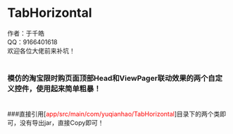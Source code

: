 TabHorizontal
===================================
作者：于千皓<br>
QQ：9166401618<br>
欢迎各位大佬前来补坑！<br><br>
### 模仿的淘宝限时购页面顶部Head和ViewPager联动效果的两个自定义控件，使用起来简单粗暴！<br><br>
###直接引用[<font color=red>app/src/main/com/yuqianhao/TabHorizontal</font>]目录下的两个类即可，没有导出jar，直接Copy即可！<br><br>
